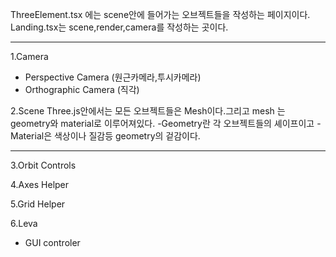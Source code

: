ThreeElement.tsx 에는 scene안에 들어가는 오브젝트들을 작성하는 페이지이다.
Landing.tsx는 scene,render,camera를 작성하는 곳이다.



-------------------------------------------------------------------------------------

1.Camera
 - Perspective Camera (원근카메라,투시카메라)
 - Orthographic Camera (직각)


 2.Scene
 Three.js안에서는 모든 오브젝트들은 Mesh이다.그리고 mesh 는 geometry와 material로 이루어져있다.
 -Geometry란 각 오브젝트들의 셰이프이고
 -Material은 색상이나 질감등 geometry의 겉감이다.

------------------------------------------------------------------------------------

3.Orbit Controls

4.Axes Helper

5.Grid Helper

6.Leva
- GUI controler
